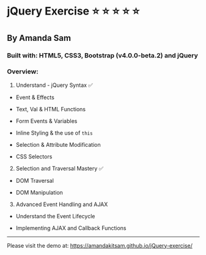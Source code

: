 # jQuery Exercise :star: :star: :star: :star: :star:

## By Amanda Sam

### Built with: HTML5, CSS3, Bootstrap (v4.0.0-beta.2) and jQuery

### Overview:

1. Understand - jQuery Syntax :white_check_mark:

- Event & Effects

- Text, Val & HTML Functions

- Form Events & Variables

- Inline Styling & the use of `this`

- Selection & Attribute Modification

- CSS Selectors

2. Selection and Traversal Mastery :white_check_mark:

- DOM Traversal

- DOM Manipulation

3. Advanced Event Handling and AJAX

- Understand the Event Lifecycle

- Implementing AJAX and Callback Functions

---
Please visit the demo at: https://amandakitsam.github.io/jQuery-exercise/
